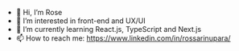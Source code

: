 - 👋 Hi, I’m Rose
- 👀 I’m interested in front-end and UX/UI
- 🌱 I’m currently learning React.js, TypeScript and Next.js
- 📫 How to reach me: https://www.linkedin.com/in/rossarinupara/

<!---
roseupara/roseupara is a ✨ special ✨ repository because its `README.md` (this file) appears on your GitHub profile.
You can click the Preview link to take a look at your changes.
--->
